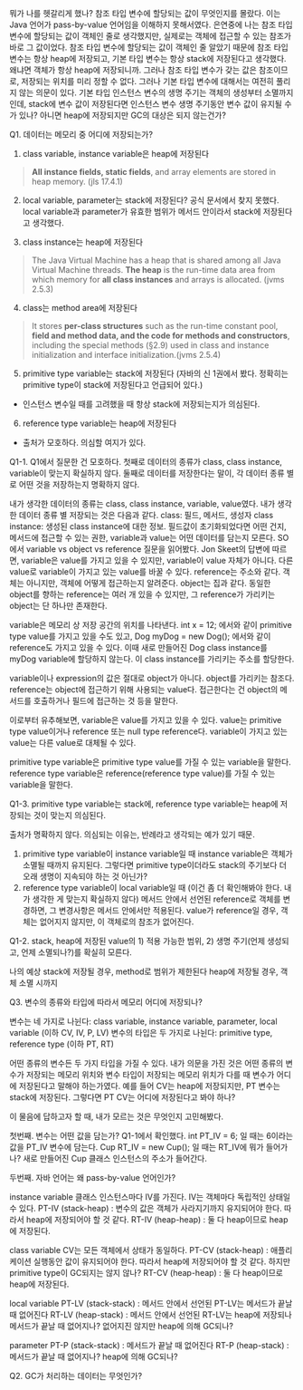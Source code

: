 뭐가 나를 헷갈리게 했나?
참조 타입 변수에 할당되는 값이 무엇인지를 몰랐다. 이는 Java 언어가 pass-by-value 언어임을 이해하지 못해서였다. 은연중에 나는 참조 타입 변수에 할당되는 값이 객체인 줄로 생각했지만, 실제로는 객체에 접근할 수 있는 참조가 바로 그 값이었다.
참조 타입 변수에 할당되는 값이 객체인 줄 알았기 때문에 참조 타입 변수는 항상 heap에 저장되고, 기본 타입 변수는 항상 stack에 저장된다고 생각했다. 왜냐면 객체가 항상 heap에 저장되니까. 그러나 참조 타입 변수가 갖는 값은 참조이므로, 저장되는 위치를 미리 정할 수 없다.
그러나 기본 타입 변수에 대해서는 여전히 풀리지 않는 의문이 있다. 기본 타입 인스턴스 변수의 생명 주기는 객체의 생성부터 소멸까지인데, stack에 변수 값이 저장된다면 인스턴스 변수 생명 주기동안 변수 값이 유지될 수가 있나? 아니면 heap에 저장되지만 GC의 대상은 되지 않는건가?


Q1. 데이터는 메모리 중 어디에 저장되는가?

1. class variable, instance variable은 heap에 저장된다
> **All instance fields, static fields**, and array elements are stored in heap memory. (jls 17.4.1)

2. local variable, parameter는 stack에 저장된다?
공식 문서에서 찾지 못했다. local variable과 parameter가 유효한 범위가 메서드 안이라서 stack에 저장된다고 생각했다.

3. class instance는 heap에 저장된다
> The Java Virtual Machine has a heap that is shared among all Java Virtual Machine threads. **The heap** is the run-time data area from which memory for **all class instances** and arrays is allocated. (jvms 2.5.3)

4. class는 method area에 저장된다
> It stores **per-class structures** such as the run-time constant pool, **field and method data, and the code for methods and constructors**, including the special methods (§2.9) used in class and instance initialization and interface initialization.(jvms 2.5.4)

5. primitive type variable는 stack에 저장된다 (자바의 신 1권에서 봤다. 정확히는 primitive type이 stack에 저장된다고 언급되어 있다.)
 - 인스턴스 변수일 때를 고려했을 때 항상 stack에 저장되는지가 의심된다.

6. reference type variable는 heap에 저장된다
 - 출처가 모호하다. 의심할 여지가 있다.


Q1-1. Q1에서 질문한 건 모호하다. 첫째로 데이터의 종류가 class, class instance, variable이 맞는지 확실하지 않다. 둘째로 데이터를 저장한다는 말이, 각 데이터 종류 별로 어떤 것을 저장하는지 명확하지 않다.

내가 생각한 데이터의 종류는 class, class instance, variable, value였다.
내가 생각한 데이터 종류 별 저장되는 것은 다음과 같다.
class: 필드, 메서드, 생성자
class instance: 생성된 class instance에 대한 정보. 필드값이 초기화되었다면 어떤 건지, 메서드에 접근할 수 있는 권한, 
variable과 value는 어떤 데이터를 담는지 모른다. SO에서 variable vs object vs reference 질문을 읽어봤다.
Jon Skeet의 답변에 따르면,
variable은 value를 가지고 있을 수 있지만, variable이 value 자체가 아니다. 다른 value로 variable이 가지고 있는 value를 바꿀 수 있다.
reference는 주소와 같다. 객체는 아니지만, 객체에 어떻게 접근하는지 알려준다.
object는 집과 같다. 동일한 object를 향하는 reference는 여러 개 있을 수 있지만, 그 reference가 가리키는 object는 단 하나만 존재한다.

variable은 메모리 상 저장 공간의 위치를 나타낸다.
int x = 12; 에서와 같이 primitive type value를 가지고 있을 수도 있고,
Dog myDog = new Dog(); 에서와 같이 reference도 가지고 있을 수 있다. 이때 새로 만들어진 Dog class instance를 myDog variable에 할당하지 않는다. 이 class instance를 가리키는 주소를 할당한다.

variable이나 expression의 값은 절대로 object가 아니다. object를 가리키는 참조다.
reference는 object에 접근하기 위해 사용되는 value다. 접근한다는 건 object의 메서드를 호출하거나 필드에 접근하는 것 등을 말한다.

이로부터 유추해보면,
variable은 value를 가지고 있을 수 있다. value는 primitive type value이거나 reference 또는 null type reference다.
variable이 가지고 있는 value는 다른 value로 대체될 수 있다.

primitive type variable은 primitive type value를 가질 수 있는 variable을 말한다.
reference type variable은 reference(reference type value)를 가질 수 있는 variable을 말한다.


Q1-3. primitive type variable는 stack에, reference type variable는 heap에 저장되는 것이 맞는지 의심된다.

출처가 명확하지 않다. 의심되는 이유는, 반례라고 생각되는 예가 있기 때문.
1. primitive type variable이 instance variable일 때
instance variable은 객체가 소멸될 때까지 유지된다. 그렇다면 primitive type이더라도 stack의 주기보다 더 오래 생명이 지속되야 하는 것 아닌가?
2. reference type variable이 local variable일 때 (이건 좀 더 확인해봐야 한다. 내가 생각한 게 맞는지 확실하지 않다)
메서드 안에서 선언된 reference로 객체를 변경하면, 그 변경사항은 메서드 안에서만 적용된다.
value가 reference일 경우, 객체는 없어지지 않지만, 이 객체로의 참조가 없어진다.


Q1-2. stack, heap에 저장된 value의 1) 적용 가능한 범위, 2) 생명 주기(언제 생성되고, 언제 소멸되나?)를 확실히 모른다.

나의 예상
stack에 저장될 경우, method로 범위가 제한된다
heap에 저장될 경우, 객체 소멸 시까지


Q3. 변수의 종류와 타입에 따라서 메모리 어디에 저장되나?

변수는 네 가지로 나뉜다: class variable, instance variable, parameter, local variable (이하 CV, IV, P, LV)
변수의 타입은 두 가지로 나뉜다: primitive type, reference type (이하 PT, RT)

어떤 종류의 변수든 두 가지 타입을 가질 수 있다. 내가 의문을 가진 것은 어떤 종류의 변수가 저장되는 메모리 위치와 변수 타입이 저장되는 메모리 위치가 다를 때 변수가 어디에 저장된다고 말해야 하는가였다.
예를 들어 CV는 heap에 저장되지만, PT 변수는 stack에 저장된다. 그렇다면 PT CV는 어디에 저장된다고 봐야 하나?

이 물음에 답하고자 할 때, 내가 모르는 것은 무엇인지 고민해봤다.

첫번째. 변수는 어떤 값을 담는가? Q1-1에서 확인했다.
int PT_IV = 6; 일 때는 6이라는 값을 PT_IV 변수에 담는다.
Cup RT_IV = new Cup(); 일 때는 RT_IV에 뭐가 들어가나? 새로 만들어진 Cup 클래스 인스턴스의 주소가 들어간다.


두번째. 자바 언어는 왜 pass-by-value 언어인가?

instance variable
클래스 인스턴스마다 IV를 가진다.
IV는 객체마다 독립적인 상태일 수 있다.
PT-IV (stack-heap) : 변수의 값은 객체가 사라지기까지 유지되어야 한다. 따라서 heap에 저장되어야 할 것 같다.
RT-IV (heap-heap) : 둘 다 heap이므로 heap에 저장된다.

class variable
CV는 모든 객체에서 상태가 동일하다.
PT-CV (stack-heap) : 애플리케이션 실행동안 값이 유지되어야 한다. 따라서 heap에 저장되어야 할 것 같다. 하지만 primitive type이 GC되지는 않지 않나?
RT-CV (heap-heap) : 둘 다 heap이므로 heap에 저장된다.

local variable
PT-LV (stack-stack) : 메서드 안에서 선언된 PT-LV는 메서드가 끝날 때 없어진다
RT-LV (heap-stack) : 메서드 안에서 선언된 RT-LV는 heap에 저장되나 메서드가 끝날 때 없어지나? 없어지진 않지만 heap에 의해 GC되나?

parameter
PT-P (stack-stack) : 메서드가 끝날 때 없어진다
RT-P (heap-stack) : 메서드가 끝날 때 없어지나? heap에 의해 GC되나?


Q2. GC가 처리하는 데이터는 무엇인가?
